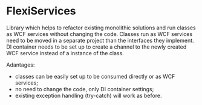 # FlexiServices

Library which helps to refactor existing monolithic solutions and run classes as WCF services without changing the code.
Classes run as WCF services need to be moved in a separate project than the interfaces they implement.
DI container needs to be set up to create a channel to the newly created WCF service instead of a instance of the class.

Adantages:
- classes can be easily set up to be consumed directly or as WCF services;
- no need to change the code, only DI container settings;
- existing exception handling (try-catch) will work as before.
